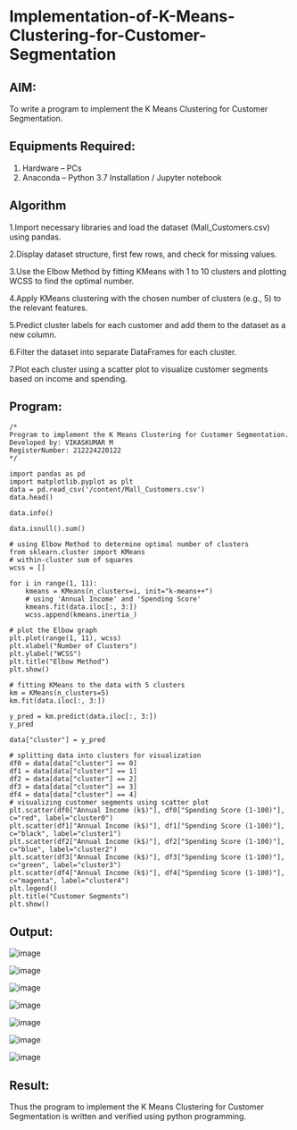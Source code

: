 # Implementation-of-K-Means-Clustering-for-Customer-Segmentation

## AIM:
To write a program to implement the K Means Clustering for Customer Segmentation.

## Equipments Required:
1. Hardware – PCs
2. Anaconda – Python 3.7 Installation / Jupyter notebook

## Algorithm
1.Import necessary libraries and load the dataset (Mall_Customers.csv) using pandas.

2.Display dataset structure, first few rows, and check for missing values.

3.Use the Elbow Method by fitting KMeans with 1 to 10 clusters and plotting WCSS to find the optimal number.

4.Apply KMeans clustering with the chosen number of clusters (e.g., 5) to the relevant features.

5.Predict cluster labels for each customer and add them to the dataset as a new column.

6.Filter the dataset into separate DataFrames for each cluster.

7.Plot each cluster using a scatter plot to visualize customer segments based on income and spending.

## Program:
```
/*
Program to implement the K Means Clustering for Customer Segmentation.
Developed by: VIKASKUMAR M
RegisterNumber: 212224220122
*/
```
```
import pandas as pd
import matplotlib.pyplot as plt
data = pd.read_csv('/content/Mall_Customers.csv')
data.head()
```
```
data.info()
```
```
data.isnull().sum()
```
```
# using Elbow Method to determine optimal number of clusters
from sklearn.cluster import KMeans
# within-cluster sum of squares
wcss = []

for i in range(1, 11):
    kmeans = KMeans(n_clusters=i, init="k-means++")
    # using 'Annual Income' and 'Spending Score'
    kmeans.fit(data.iloc[:, 3:])
    wcss.append(kmeans.inertia_)

# plot the Elbow graph
plt.plot(range(1, 11), wcss)
plt.xlabel("Number of Clusters")
plt.ylabel("WCSS")
plt.title("Elbow Method")
plt.show()
```
```
# fitting KMeans to the data with 5 clusters
km = KMeans(n_clusters=5)
km.fit(data.iloc[:, 3:])
```
```
y_pred = km.predict(data.iloc[:, 3:])
y_pred
```
```
data["cluster"] = y_pred
```
```
# splitting data into clusters for visualization
df0 = data[data["cluster"] == 0]
df1 = data[data["cluster"] == 1]
df2 = data[data["cluster"] == 2]
df3 = data[data["cluster"] == 3]
df4 = data[data["cluster"] == 4]
# visualizing customer segments using scatter plot
plt.scatter(df0["Annual Income (k$)"], df0["Spending Score (1-100)"], c="red", label="cluster0")
plt.scatter(df1["Annual Income (k$)"], df1["Spending Score (1-100)"], c="black", label="cluster1")
plt.scatter(df2["Annual Income (k$)"], df2["Spending Score (1-100)"], c="blue", label="cluster2")
plt.scatter(df3["Annual Income (k$)"], df3["Spending Score (1-100)"], c="green", label="cluster3")
plt.scatter(df4["Annual Income (k$)"], df4["Spending Score (1-100)"], c="magenta", label="cluster4")
plt.legend()
plt.title("Customer Segments")
plt.show()
```

## Output:
![image](https://github.com/user-attachments/assets/61246783-d2f6-48bf-8f61-b0e9f8dd4918)

![image](https://github.com/user-attachments/assets/e896c8b1-c55c-4c13-af46-c6f5cd528a3c)

![image](https://github.com/user-attachments/assets/8d7effb9-e7ae-4ff9-911f-0fb828f40786)

![image](https://github.com/user-attachments/assets/fd69fbac-1032-4b35-9b6d-fc90725f68e4)

![image](https://github.com/user-attachments/assets/a6b4c6a3-7c6b-4d4e-8b7f-7657b379f12f)

![image](https://github.com/user-attachments/assets/75781f09-1a18-459a-8626-76f6c515ec11)

![image](https://github.com/user-attachments/assets/82c34995-e6c0-4601-b0c7-5bca06bde339)



## Result:
Thus the program to implement the K Means Clustering for Customer Segmentation is written and verified using python programming.
